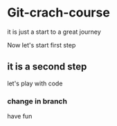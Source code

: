 # Git-crach-course

it is just a start to a great journey

Now let's start first step

## it is a second step

let's play with code

### change in branch

have fun
